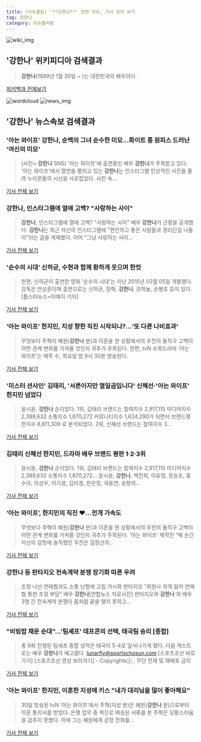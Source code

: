 ```yaml
---
title: (이슈클립) '**강한나**' 관련 이슈, 기사 모아 보기
tag: 강한나
category: 이슈클리핑
---
```

![wiki_img](https://user-images.githubusercontent.com/42597476/44503234-41136a80-a6d0-11e8-9071-6fc6418eafe4.png)
## **'**강한나**'** 위키피디아 검색결과
>**강한나**(1989년 1월 30일 ~ )는 대한민국의 배우이다.

<a href="https://ko.wikipedia.org/wiki/강한나" target="_blank">위키백과 전체보기</a>

![wordcloud](https://s3.ap-northeast-2.amazonaws.com/lyrics101-wordcloud/2018-09-03-1535905073.png)
![news_img](https://user-images.githubusercontent.com/42597476/44507050-1206f400-a6e4-11e8-8d98-7ffbfebb353f.png)
## **'**강한나**'** 뉴스속보 검색결과
### '아는 와이프' **강한나**, 순백의 그녀 순수한 미모…화이트 롱 원피스 드러난 '여신의 미모'

>(사진= **강한나** SNS) '아는 와이프'에 출연중인 배우 **강한나**가 주목받고 있다. '아는 와이프'에서 열연을 펼치고 있는 **강한나**는 인스타그램 인상적인 사진을 올려 누리꾼들의 시선을 사로잡았다. 사진 속...

<a href="http://www.kns.tv/news/articleView.html?idxno=465532" target="_blank">기사 전체 보기</a>

### **강한나**, 인스타그램에 열애 고백? "사랑하는 사이"

>**강한나**, 인스타그램에 열애 고백? "사랑하는 사이" 배우 **강한나**가 근황을 공개했다. **강한나**는 최근 자신의 인스타그램에 "편안하고 좋은 사람들과 경리단길 나들이"라는 글을 게재했다. 이어 "그냥 사랑하는 사이...

<a href="http://www.viva100.com/main/view.php?key=20180903000113001" target="_blank">기사 전체 보기</a>

### '순수의 시대' 신하균, 수현과 함께 환하게 웃으며 한컷

>한편, 신하균이 출연한 영화 '순수의 시대'는 지난 2015년 03월 05일 개봉했다. 감독은 안상훈이며 출연으로는 신하균, 장혁, **강한나**, 강하늘, 손병호 등이 있다. [톱스타뉴스=이예지 기자]

<a href="http://www.topstarnews.net/news/articleView.html?idxno=475395" target="_blank">기사 전체 보기</a>

### ‘아는 와이프’ 한지민, 지성 향한 직진 시작되나?…‘또 다른 나비효과’

>무엇보다 주혁이 혜원(**강한나** 분)과 이혼을 한 상황에서의 우진의 돌직구 고백이 어떤 관계 변화를 가져올 것인지 귀추가 주목된다. 한편, tvN 수목드라마 ‘아는 와이프’는 매주 수, 목요일 밤 9시 30분 방송된다.

<a href="http://www.kookje.co.kr/news2011/asp/newsbody.asp?code=0500&key=20180903.99099000525" target="_blank">기사 전체 보기</a>

### '미스터 션샤인' 김태리, '서른이지만 열일곱입니다' 신혜선·'아는 와이프' 한지민 넘었다

>윤시윤, **강한나** 순이었다. 1위, 김태리 브랜드는 참여지수 2,917,115 미디어지수 2,389,632 소통지수 1,870,272 커뮤니티지수 1,634,290가 되면서 브랜드평판지수 8,811,309 로 분석되었다. 2위, 신혜선 브랜드는 참여지수 3...

<a href="http://www.newsworks.co.kr/news/articleView.html?idxno=212236" target="_blank">기사 전체 보기</a>

### 김태리 신혜선 한지민, 드라마 배우 브랜드 평판 1·2·3위

>윤시윤, **강한나** 순이었다. 1위, 김태리 브랜드는 참여지수 2,917,115 미디어지수 2,389,632 소통지수 1,870,272... 윤시윤, **강한나**, 백진희, 이유영, 장승조, 홍수아, 이상우, 이기광, 김미경, 한은정, 곽동연, 송창의...

<a href="http://enews24.tving.com/news/article.asp?nsID=1300054" target="_blank">기사 전체 보기</a>

### ‘아는 와이프’, 한지민의 직진 ♥…전개 가속도

>무엇보다 주혁이 혜원(**강한나** 분)과 이혼을 한 상황에서의 우진의 돌직구 고백이 어떤 관계 변화를 가져올 것인지 귀추가 주목된다. ‘아는 와이프’ 제작진 “매 순간 자신의 감정에 솔직했던 우진은 감정선의...

<a href="http://sports.donga.com/3/all/20180902/91797828/1" target="_blank">기사 전체 보기</a>

### **강한나** 등 판타지오 전속계약 분쟁 장기화 따른 우려

>조정 나선 연매협과도 소통 난항에 고립 가시화 판타지오 "회원사 자격 잃어 연매협 통한 조정 부담" 배우 **강한나**[연합뉴스 자료사진] 판타지오와 **강한나** 외 배우 3명 간 전속계약 분쟁이 좀처럼 끝을 맺지 못하고...

<a href="http://app.yonhapnews.co.kr/YNA/Basic/SNS/r.aspx?c=AKR20180829149600005&did=1195m" target="_blank">기사 전체 보기</a>

### "비빔밥 채운 순대"…'팀셰프' 데프콘의 선택, 태국팀 승리 [종합]

>총 9회 진행된 팀셰프 종합 성적은 태국이 5-4로 앞서나가게 됐다. 다음 게스트로는 배우 **강한나**가 예고됐다. lunarfly@sportschosun.com [스포츠조선 바로가기] [스포츠조선 영상 보러가기] - Copyrightsⓒ , 무단 전재 및 재배포 금지

<a href="http://sports.chosun.com/news/ntype.htm?id=201809020100006980000370&servicedate=20180901" target="_blank">기사 전체 보기</a>

### '아는 와이프' 한지민, 이혼한 지성에 키스 "내가 대리님을 많이 좋아해요"

>30일 방송된 tvN ‘아는 와이프’에서 주혁(지성 분)은 혜원(**강한나** 분)으로부터 이혼 통지서를 받았다. 은행 업무 중 퀵으로 배송된 서류를 본 주혁은 당황스러움을 감추지 못했다. 이에 그는 혜원에게 곧장 전화를...

<a href="http://www.sedaily.com/NewsView/1S3KMYUY5H" target="_blank">기사 전체 보기</a>


